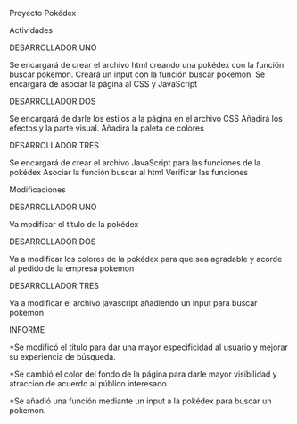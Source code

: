 Proyecto Pokédex

Actividades


DESARROLLADOR UNO

Se encargará de crear el archivo html creando una pokédex con la función buscar pokemon. Creará un input con la función buscar pokemon. Se encargará de asociar la página al CSS y JavaScript

DESARROLLADOR DOS

Se encargará de darle los estilos a la página en el archivo CSS Añadirá los efectos y la parte visual. Añadirá la paleta de colores

DESARROLLADOR TRES

Se encargará de crear el archivo JavaScript para las funciones de la pokédex Asociar la función buscar al html Verificar las funciones


 Modificaciones


DESARROLLADOR UNO

Va modificar el título de la pokédex

DESARROLLADOR DOS

Va a modificar los colores de la pokédex para que sea agradable y acorde al pedido de la empresa pokemon

DESARROLLADOR TRES

Va a modificar el archivo javascript añadiendo un input para buscar pokemon


INFORME


*Se modificó el título para dar una mayor especificidad al usuario y mejorar su experiencia de búsqueda.

*Se cambió el color del fondo de la página para darle mayor visibilidad y atracción de acuerdo al público interesado.

*Se añadió una función mediante un input a la pokédex para buscar un pokemon.

